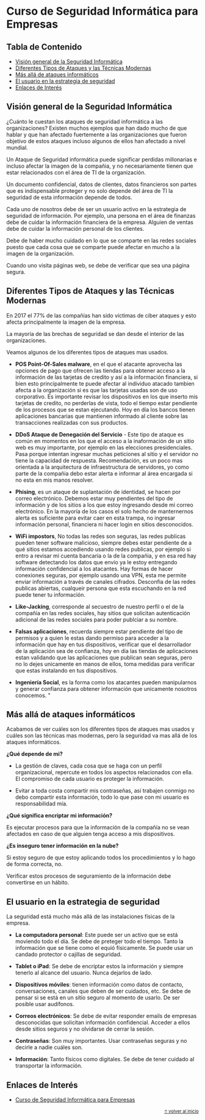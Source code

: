 # Curso de Seguridad Informática para Empresas<!-- omit in toc -->

## Tabla de Contenido<!-- omit in toc -->
- [Visión general de la Seguridad Informática](#visión-general-de-la-seguridad-informática)
- [Diferentes Tipos de Ataques y las Técnicas Modernas](#diferentes-tipos-de-ataques-y-las-técnicas-modernas)
- [Más allá de ataques informáticos](#más-allá-de-ataques-informáticos)
- [El usuario en la estrategia de seguridad](#el-usuario-en-la-estrategia-de-seguridad)
- [Enlaces de Interés](#enlaces-de-interés)

## Visión general de la Seguridad Informática

¿Cuánto le cuestan los ataques de seguridad informática a las organizaciones? Existen muchos ejemplos que han dado mucho de que hablar y que han afectado fuertemente a las organizaciones que fueron objetivo de estos ataques incluso algunos de ellos han afectado a nivel mundial.

Un Ataque de Seguridad informática puede significar perdidas millonarias e incluso afectar la imagen de la compañia, y no necesariamente tienen que estar relacionados con el área de TI de la organización.

Un documento confidencial, datos de clientes, datos financieros son partes que es indispensable proteger y no solo depende del área de TI la seguridad de esta información depende de todos.

Cada uno de nosotros debe de ser un usuario activo en la estrategia de seguridad de información. Por ejemplo, una persona en el área de finanzas debe de cuidar la información financiera de la empresa. Alguien de ventas debe de cuidar la información personal de los clientes. 

Debe de haber mucho cuidado en lo que se comparte en las redes sociales puesto que cada cosa que se comparte puede afectar en mucho a la imagen de la organización.

Cuando uno visita páginas web, se debe de verificar que sea una página segura.

## Diferentes Tipos de Ataques y las Técnicas Modernas

En 2017 el 77% de las compañías han sido víctimas de ciber ataques y esto afecta principalmente la imagen de la empresa.

La mayoría de las brechas de seguridad se dan desde el interior de las organizaciones.

Veamos algunos de los diferentes tipos de ataques mas usados.

* **POS Point-Of-Sales malware**, en el que el atacante aprovecha las opciones de pago que ofrecen las tiendas para obtener acceso a la información de las tarjetas de credito y así a la información financiera, si bien esto principalmente te puede afectar al individuo atacado tambien afecta a la organización si es que las tarjetas usadas son de uso corporativo. Es importante revisar los dispositivos en los que inserto mis tarjetas de credito, no perderlas de vista, todo el tiempo estar pendiente de los procesos que se estan ejecutando. Hoy en día los bancos tienen aplicaciones bancarias que mantienen informado al cliente sobre las transacciones realizadas con sus productos.

* **DDoS Ataque de Denegación del Servicio** - Este tipo de ataque es común en momentos en los que el acceso a la inaformación de un sitio web es muy importante, por ejemplo en las elecciones presidenciales. Pasa porque intentan ingresar muchas peticiones al sitio y el servidor no tiene la capacidad de respuesta. Recomendación, es un poco mas orientada a la arquitectura de infraestructura de servidores, yo como parte de la compañia debo estar alerta e informar al área encargada si no esta en mis manos resolver.

* **Phising**, es un ataque de suplantación de identidad, se hacen por correo electrónico. Debemos estar muy pendientes del tipo de información y de los sitios a los que estoy ingresando desde mi correo electrónico. En la mayoría de los casos el solo hecho de manternernos alerta es suficiente para evitar caer en esta trampa, no ingresar información personal, financiera ni hacer login en sitios desconocidos.

* **WiFi impostors**, No todas las redes son seguras, las redes publicas pueden tener software malicioso, siempre debes estar pendiente de a qué sitios estamos accediendo usando redes publicas, por ejemplo si entro a revisar mi cuenta bancaria o la de la compañia, y en esa red hay software detectando los datos que envío ya le estoy entregando información confidencial a los atacantes. Hay formas de hacer conexiones seguras, por ejemplo usando una VPN, esta me permite enviar información a través de canales cifrados. Desconfia de las redes publicas abiertas, cualqueir persona que esta escuchando en la red puede tener tu información.

* **Like-Jacking**, corresponde al secuestro de nuestro perfil o el de la compañia en las redes sociales, hay sitios que solicitan autenticación adicional de las redes sociales para poder publciar a su nombre.

* **Falsas aplicaciones**, recuerda siempre estar pendiente del tipo de permisos y a quien le estas dando permiso para acceder a la información que hay en tus dispositivos, verificar que el desarrollador de la aplicación sea de confianza, hoy en dia las tiendas de aplicaciones estan validando que las aplicaciones que publican sean seguras, pero no lo dejes unicamente en manos de ellos, toma medidas para verificar que estas instalando en tus dispositivos.

* **Ingeniería Social**, es la forma como los atacantes pueden manipularnos y generar confianza para obtener información que unicamente nosotros conocemos. "

## Más allá de ataques informáticos

Acabamos de ver cuáles son los diferentes tipos de ataques mas usados y cuáles son las técnicas mas modernas, pero la seguridad va mas allá de los ataques informáticos.

**¿Qué depende de mi?**

* La gestión de claves, cada cosa que se haga con un perfil organizacional, repercute en todos los aspectos relacionados con ella. El compromiso de cada usuario es proteger la información.

* Evitar a toda costa compartir mis contraseñas, así trabajen conmigo no debo compartir esta información, todo lo que pase con mi usuario es responsabilidad mía.

**¿Qué significa encriptar mi información?**

Es ejecutar procesos para que la información de la compañía no se vean afectados en caso de que alguien tenga acceso a mis dispositivos.

**¿Es inseguro tener información en la nube?**

Si estoy seguro de que estoy aplicando todos los procedimientos y lo hago de forma correcta, no.

Verificar estos procesos de seguramiento de la información debe convertirse en un hábito.

## El usuario en la estrategia de seguridad

La seguridad está mucho más allá de las instalaciones físicas de la empresa.

* **La computadora personal**: Este puede ser un activo que se está moviendo todo el día. Se debe de preteger todo el tiempo. Tanto la información que se tiene como el equió físicamente. Se puede usar un candado protector o cajillas de seguridad.

* **Tablet o iPad**: Se debe de encriptar estos la información y siempre tenerlo al alcance del usuario. Nunca dejarlos de lado.

* **Dispositivos móviles**: tienen información como datos de contacto, conversaciones, canales que deben de ser cuidados, etc. Se debe de pensar si se está en un sitio seguro al momento de usarlo. De ser posible usar audífonos.

* **Correos electrónicos**: Se debe de evitar responder emails de empresas desconocidas que solicitan información confidencial. Acceder a ellos desde sitios seguros y no olvidarse de cerrar la sesión.

* **Contraseñas**: Son muy importantes. Usar contraseñas seguras y no decirle a nadie cuáles son.

* **Información**: Tanto físicos como digitales. Se debe de tener cuidado al transportar la información.


## Enlaces de Interés
* [Curso de Seguridad Informática para Empresas](https://platzi.com/clases/seguridad-empresas/)

<div align="right">
  <small><a href="#tabla-de-contenido">🡡 volver al inicio</a></small>
</div>